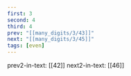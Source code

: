 ```yaml
---
first: 3
second: 4
third: 4
prev: "[[many_digits/3/43]]"
next: "[[many_digits/3/45]]"
tags: [even]
---
```

prev2-in-text: [[42]]
next2-in-text: [[46]]

